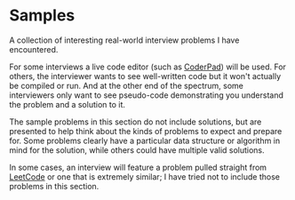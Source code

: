 # Samples

A collection of interesting real-world interview problems I have encountered.

For some interviews a live code editor (such as [CoderPad](https://coderpad.io/)) will be used. For others, the interviewer wants to see well-written code but it won't actually be compiled or run. And at the other end of the spectrum, some interviewers only want to see pseudo-code demonstrating you understand the problem and a solution to it.

The sample problems in this section do not include solutions, but are presented to help think about the kinds of problems to expect and prepare for. Some problems clearly have a particular data structure or algorithm in mind for the solution, while others could have multiple valid solutions.

In some cases, an interview will feature a problem pulled straight from [LeetCode](https://leetcode.com/) or one that is extremely similar; I have tried not to include those problems in this section.
